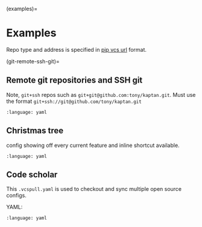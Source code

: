 (examples)=

# Examples

Repo type and address is specified in [pip vcs url][pip vcs url] format.

(git-remote-ssh-git)=

## Remote git repositories and SSH git

Note, `git+ssh` repos such as `git+git@github.com:tony/kaptan.git`.
Must use the format `git+ssh://git@github.com/tony/kaptan.git`

```{literalinclude} ../examples/remotes.yaml
:language: yaml

```

## Christmas tree

config showing off every current feature and inline shortcut available.

```{literalinclude} ../examples/christmas-tree.yaml
:language: yaml

```

## Code scholar

This `.vcspull.yaml` is used to checkout and sync multiple open source
configs.

YAML:

```{literalinclude} ../examples/code-scholar.yaml
:language: yaml

```

[pip vcs url]: https://pip.pypa.io/en/latest/reference/pip_install/#vcs-support



